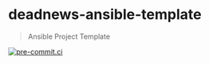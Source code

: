 # deadnews-ansible-template

> Ansible Project Template

[![pre-commit.ci](https://results.pre-commit.ci/badge/github/DeadNews/deadnews-ansible-template/main.svg)](https://results.pre-commit.ci/latest/github/DeadNews/deadnews-ansible-template/main)

